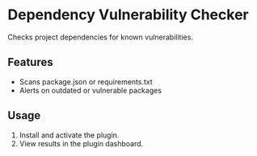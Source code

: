 # Dependency Vulnerability Checker

Checks project dependencies for known vulnerabilities.

## Features
- Scans package.json or requirements.txt
- Alerts on outdated or vulnerable packages

## Usage
1. Install and activate the plugin.
2. View results in the plugin dashboard. 